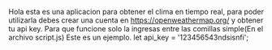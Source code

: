 Hola esta es una aplicacion para obtener el clima en tiempo real, para poder utilizarla debes crear una 
cuenta en https://openweathermap.org/ y obtener tu api key.
Para que funcione solo la ingresas entre las comillas simple(En el archivo script.js) 
Este es un ejemplo.
let api_key = '123456543ndsisnfi';
